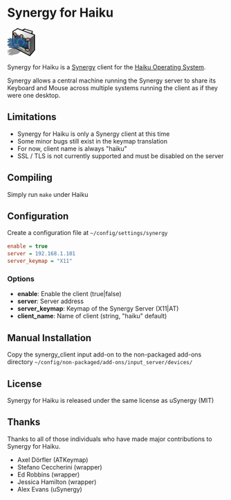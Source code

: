 # Synergy for Haiku

![Synergy for Haiku](SynergyHaiku.png "Synergy for Haiku")

Synergy for Haiku is a [Synergy](http://symless.com) client for the [Haiku Operating System](http://haiku-os.org).

Synergy allows a central machine running the Synergy server to share its Keyboard and Mouse across multiple systems running the client as if they were one desktop.

## Limitations
  - Synergy for Haiku is only a Synergy client at this time
  - Some minor bugs still exist in the keymap translation
  - For now, client name is always "haiku"
  - SSL / TLS is not currently supported and must be disabled on the server

## Compiling
Simply run ```make``` under Haiku

## Configuration
  Create a configuration file at ```~/config/settings/synergy```
  
  ```ini
  enable = true
  server = 192.168.1.101
  server_keymap = "X11"
  ```
### Options
  * **enable**: Enable the client (true|false)
  * **server**: Server address
  * **server_keymap**: Keymap of the Synergy Server (X11|AT)
  * **client_name**: Name of client (string, "haiku" default)
  
## Manual Installation
Copy the synergy_client input add-on to the non-packaged add-ons directory ```~/config/non-packaged/add-ons/input_server/devices/```

## License

Synergy for Haiku is released under the same license as uSynergy (MIT)

## Thanks

Thanks to all of those individuals who have made major contributions to Synergy for Haiku.

* Axel Dörfler (ATKeymap)
* Stefano Ceccherini (wrapper)
* Ed Robbins (wrapper)
* Jessica Hamilton (wrapper)
* Alex Evans (uSynergy)
